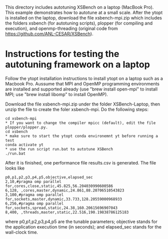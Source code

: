 This directory includes autotuning XSBench on a laptop (MacBook Pro). This example demonstrates how to autotune at a small scale. After the ytopt is installed on the laptop, download the file xsbench-mpi.zip which includes the folders xsbench (for autotuning scripts), plopper (for compiling and execution), and openmp-threading (original code from https://github.com/ANL-CESAR/XSBench). 

# Instructions for testing the autotuning framework on a laptop 
Follow the ytopt installation instructions to install ytopt on a laptop such as a Macbook Pro. Aussume that MPI and OpenMP programming environments are installed and supported already (use "brew install open-mpi" to install MPI; use "brew install libomp" to install OpenMP). 

Download the file xsbench-mpi.zip under the folder XSBench-Laptop, then unzip the file to create the foler xsbench-mpi. Do the following steps:
```
cd xsbench-mpi
* If you want to change the compiler mpicc (default), edit the file plopper/plopper.py. 
cd xsbench
* make sure to start the ytopt conda environemnt yt before running a test
conda activate yt
* use the run script run.bat to autotune XSBench
./run.bat
```
After it is finished, one performance file results.csv is generated. The file looks like 
```
p0,p1,p2,p3,p4,p5,objective,elapsed_sec
2,10,#pragma omp parallel for,cores,close,static,45.825,56.204030990600586
6,128, ,cores,master,dynamic,24.861,88.20706510543823
3,100,#pragma omp parallel for,sockets,master,dynamic,33.733,128.20559000968933
6,256,#pragma omp parallel for,sockets,spread,static,24.38,160.20615696907043
8,400, ,threads,master,static,22.516,190.19838786125183
```
where p0,p1,p2,p3,p4,p5 are the tunable parameters; objective stands for the application execution time (in seconds); and elapsed_sec stands for the wall-clock time.


